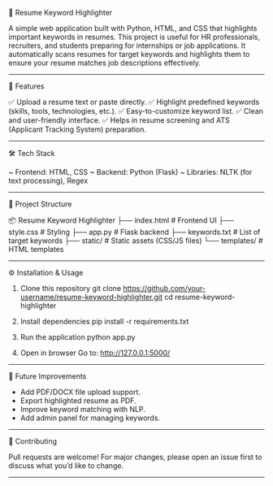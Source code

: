 📌 Resume Keyword Highlighter

A simple web application built with Python, HTML, and CSS that highlights important keywords in resumes. 
This project is useful for HR professionals, recruiters, and students preparing for internships or job applications. 
It automatically scans resumes for target keywords and highlights them to ensure your resume matches job descriptions effectively.

---------------------------------------------------------------------------------------------------------------------

🚀 Features

✅ Upload a resume text or paste directly.
✅ Highlight predefined keywords (skills, tools, technologies, etc.).
✅ Easy-to-customize keyword list.
✅ Clean and user-friendly interface.
✅ Helps in resume screening and ATS (Applicant Tracking System) preparation.

---------------------------------------------------------------------------------------------------------------------

🛠️ Tech Stack

~ Frontend: HTML, CSS
~ Backend: Python (Flask)
~ Libraries: NLTK (for text processing), Regex

---------------------------------------------------------------------------------------------------------------------

📂 Project Structure

📦 Resume Keyword Highlighter
├── index.html          # Frontend UI
├── style.css           # Styling
├── app.py              # Flask backend
├── keywords.txt        # List of target keywords
├── static/             # Static assets (CSS/JS files)
└── templates/          # HTML templates

----------------------------------------------------------------------------------------------------------------------

⚙️ Installation & Usage

1. Clone this repository
git clone https://github.com/your-username/resume-keyword-highlighter.git
cd resume-keyword-highlighter

2. Install dependencies
pip install -r requirements.txt

3. Run the application
python app.py

4. Open in browser
Go to: http://127.0.0.1:5000/

------------------------------------------------------------------------------------------------------------------------

🎯 Future Improvements

- Add PDF/DOCX file upload support.
- Export highlighted resume as PDF.
- Improve keyword matching with NLP.
- Add admin panel for managing keywords.
  
-------------------------------------------------------------------------------------------------------------------------

🤝 Contributing   

Pull requests are welcome! For major changes, please open an issue first to discuss what you’d like to change.

----------------------------------------------------------------------------------------------------------------------------
